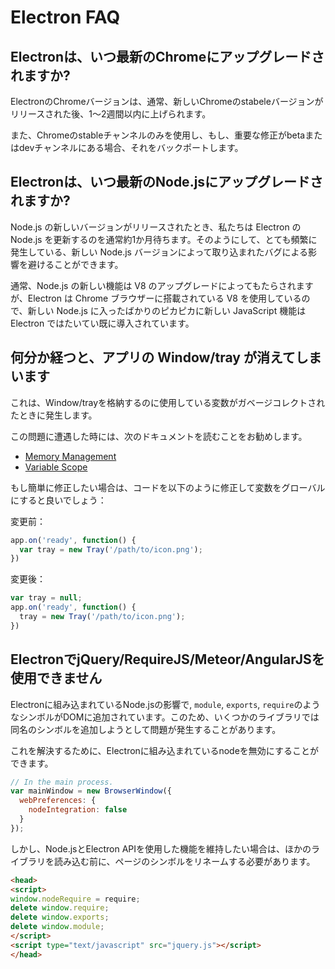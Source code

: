 # Electron FAQ

## Electronは、いつ最新のChromeにアップグレードされますか?

ElectronのChromeバージョンは、通常、新しいChromeのstabeleバージョンがリリースされた後、1～2週間以内に上げられます。

また、Chromeのstableチャンネルのみを使用し、もし、重要な修正がbetaまたはdevチャンネルにある場合、それをバックポートします。

## Electronは、いつ最新のNode.jsにアップグレードされますか?

Node.js の新しいバージョンがリリースされたとき、私たちは Electron の Node.js を更新するのを通常約1か月待ちます。そのようにして、とても頻繁に発生している、新しい Node.js バージョンによって取り込まれたバグによる影響を避けることができます。

通常、Node.js の新しい機能は V8 のアップグレードによってもたらされますが、Electron は Chrome ブラウザーに搭載されている V8 を使用しているので、新しい Node.js に入ったばかりのピカピカに新しい JavaScript 機能は Electron ではたいてい既に導入されています。

## 何分か経つと、アプリの Window/tray が消えてしまいます

これは、Window/trayを格納するのに使用している変数がガベージコレクトされたときに発生します。

この問題に遭遇した時には、次のドキュメントを読むことをお勧めします。

* [Memory Management][memory-management]
* [Variable Scope][variable-scope]

もし簡単に修正したい場合は、コードを以下のように修正して変数をグローバルにすると良いでしょう：

変更前：

```javascript
app.on('ready', function() {
  var tray = new Tray('/path/to/icon.png');
})
```

変更後：

```javascript
var tray = null;
app.on('ready', function() {
  tray = new Tray('/path/to/icon.png');
})
```

## ElectronでjQuery/RequireJS/Meteor/AngularJSを使用できません

Electronに組み込まれているNode.jsの影響で, `module`, `exports`, `require`のようなシンボルがDOMに追加されています。このため、いくつかのライブラリでは同名のシンボルを追加しようとして問題が発生することがあります。

これを解決するために、Electronに組み込まれているnodeを無効にすることができます。

```javascript
// In the main process.
var mainWindow = new BrowserWindow({
  webPreferences: {
    nodeIntegration: false
  }
});
```

しかし、Node.jsとElectron APIを使用した機能を維持したい場合は、ほかのライブラリを読み込む前に、ページのシンボルをリネームする必要があります。

```html
<head>
<script>
window.nodeRequire = require;
delete window.require;
delete window.exports;
delete window.module;
</script>
<script type="text/javascript" src="jquery.js"></script>
</head>
```

[memory-management]: https://developer.mozilla.org/en-US/docs/Web/JavaScript/Memory_Management
[variable-scope]: https://msdn.microsoft.com/library/bzt2dkta(v=vs.94).aspx
